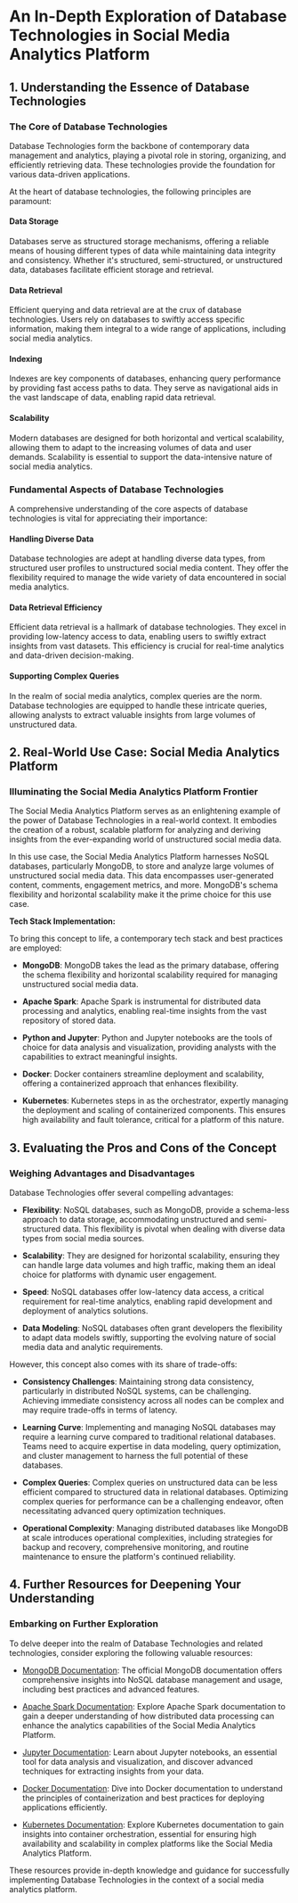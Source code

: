 # An In-Depth Exploration of Database Technologies in Social Media Analytics Platform

## 1. Understanding the Essence of Database Technologies

### The Core of Database Technologies

Database Technologies form the backbone of contemporary data management and analytics, playing a pivotal role in storing, organizing, and efficiently retrieving data. These technologies provide the foundation for various data-driven applications.

At the heart of database technologies, the following principles are paramount:

#### Data Storage

Databases serve as structured storage mechanisms, offering a reliable means of housing different types of data while maintaining data integrity and consistency. Whether it's structured, semi-structured, or unstructured data, databases facilitate efficient storage and retrieval.

#### Data Retrieval

Efficient querying and data retrieval are at the crux of database technologies. Users rely on databases to swiftly access specific information, making them integral to a wide range of applications, including social media analytics.

#### Indexing

Indexes are key components of databases, enhancing query performance by providing fast access paths to data. They serve as navigational aids in the vast landscape of data, enabling rapid data retrieval.

#### Scalability

Modern databases are designed for both horizontal and vertical scalability, allowing them to adapt to the increasing volumes of data and user demands. Scalability is essential to support the data-intensive nature of social media analytics.

### Fundamental Aspects of Database Technologies

A comprehensive understanding of the core aspects of database technologies is vital for appreciating their importance:

#### Handling Diverse Data

Database technologies are adept at handling diverse data types, from structured user profiles to unstructured social media content. They offer the flexibility required to manage the wide variety of data encountered in social media analytics.

#### Data Retrieval Efficiency

Efficient data retrieval is a hallmark of database technologies. They excel in providing low-latency access to data, enabling users to swiftly extract insights from vast datasets. This efficiency is crucial for real-time analytics and data-driven decision-making.

#### Supporting Complex Queries

In the realm of social media analytics, complex queries are the norm. Database technologies are equipped to handle these intricate queries, allowing analysts to extract valuable insights from large volumes of unstructured data.

## 2. Real-World Use Case: Social Media Analytics Platform

### Illuminating the Social Media Analytics Platform Frontier

The Social Media Analytics Platform serves as an enlightening example of the power of Database Technologies in a real-world context. It embodies the creation of a robust, scalable platform for analyzing and deriving insights from the ever-expanding world of unstructured social media data.

In this use case, the Social Media Analytics Platform harnesses NoSQL databases, particularly MongoDB, to store and analyze large volumes of unstructured social media data. This data encompasses user-generated content, comments, engagement metrics, and more. MongoDB's schema flexibility and horizontal scalability make it the prime choice for this use case.

**Tech Stack Implementation:**

To bring this concept to life, a contemporary tech stack and best practices are employed:

- **MongoDB**: MongoDB takes the lead as the primary database, offering the schema flexibility and horizontal scalability required for managing unstructured social media data.

- **Apache Spark**: Apache Spark is instrumental for distributed data processing and analytics, enabling real-time insights from the vast repository of stored data.

- **Python and Jupyter**: Python and Jupyter notebooks are the tools of choice for data analysis and visualization, providing analysts with the capabilities to extract meaningful insights.

- **Docker**: Docker containers streamline deployment and scalability, offering a containerized approach that enhances flexibility.

- **Kubernetes**: Kubernetes steps in as the orchestrator, expertly managing the deployment and scaling of containerized components. This ensures high availability and fault tolerance, critical for a platform of this nature.

## 3. Evaluating the Pros and Cons of the Concept

### Weighing Advantages and Disadvantages

Database Technologies offer several compelling advantages:

- **Flexibility**: NoSQL databases, such as MongoDB, provide a schema-less approach to data storage, accommodating unstructured and semi-structured data. This flexibility is pivotal when dealing with diverse data types from social media sources.

- **Scalability**: They are designed for horizontal scalability, ensuring they can handle large data volumes and high traffic, making them an ideal choice for platforms with dynamic user engagement.

- **Speed**: NoSQL databases offer low-latency data access, a critical requirement for real-time analytics, enabling rapid development and deployment of analytics solutions.

- **Data Modeling**: NoSQL databases often grant developers the flexibility to adapt data models swiftly, supporting the evolving nature of social media data and analytic requirements.

However, this concept also comes with its share of trade-offs:

- **Consistency Challenges**: Maintaining strong data consistency, particularly in distributed NoSQL systems, can be challenging. Achieving immediate consistency across all nodes can be complex and may require trade-offs in terms of latency.

- **Learning Curve**: Implementing and managing NoSQL databases may require a learning curve compared to traditional relational databases. Teams need to acquire expertise in data modeling, query optimization, and cluster management to harness the full potential of these databases.

- **Complex Queries**: Complex queries on unstructured data can be less efficient compared to structured data in relational databases. Optimizing complex queries for performance can be a challenging endeavor, often necessitating advanced query optimization techniques.

- **Operational Complexity**: Managing distributed databases like MongoDB at scale introduces operational complexities, including strategies for backup and recovery, comprehensive monitoring, and routine maintenance to ensure the platform's continued reliability.

## 4. Further Resources for Deepening Your Understanding

### Embarking on Further Exploration

To delve deeper into the realm of Database Technologies and related technologies, consider exploring the following valuable resources:

- [MongoDB Documentation](https://docs.mongodb.com/): The official MongoDB documentation offers comprehensive insights into NoSQL database management and usage, including best practices and advanced features.

- [Apache Spark Documentation](https://spark.apache.org/docs/latest/): Explore Apache Spark documentation to gain a deeper understanding of how distributed data processing can enhance the analytics capabilities of the Social Media Analytics Platform.

- [Jupyter Documentation](https://jupyter.readthedocs.io/en/latest/index.html): Learn about Jupyter notebooks, an essential tool for data analysis and visualization, and discover advanced techniques for extracting insights from your data.

- [Docker Documentation](https://docs.docker.com/): Dive into Docker documentation to understand the principles of containerization and best practices for deploying applications efficiently.

- [Kubernetes Documentation](https://kubernetes.io/docs/home/): Explore Kubernetes documentation to gain insights into container orchestration, essential for ensuring high availability and scalability in complex platforms like the Social Media Analytics Platform.

These resources provide in-depth knowledge and guidance for successfully implementing Database Technologies in the context of a social media analytics platform.
